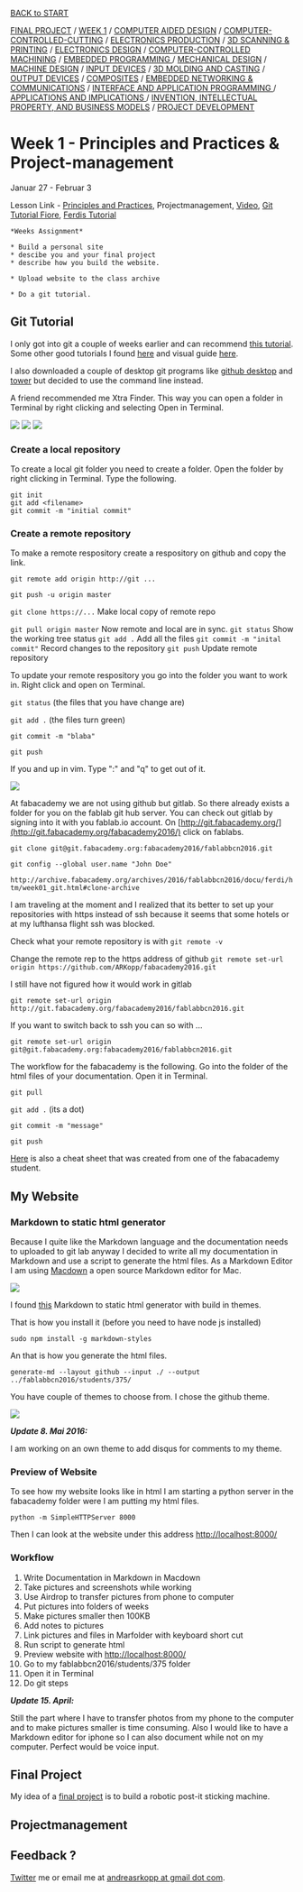 [BACK to START](../)

[FINAL PROJECT](../final) / [WEEK 1](../week1) / [COMPUTER AIDED DESIGN](../week2) / [COMPUTER-CONTROLLED-CUTTING](../week3) / [ELECTRONICS PRODUCTION](../week4) / [3D SCANNING & PRINTING](../week5) / [ELECTRONICS DESIGN](../week6)  / [COMPUTER-CONTROLLED MACHINING](../week7) / [EMBEDDED PROGRAMMING ](../week8) / [MECHANICAL DESIGN](../week9) / [MACHINE DESIGN](../week10) / [INPUT DEVICES](../week11) / [3D MOLDING AND CASTING](../week12) / [OUTPUT DEVICES](../week13) /  [COMPOSITES](../week14) / [EMBEDDED NETWORKING & COMMUNICATIONS](../week15) / [INTERFACE AND APPLICATION PROGRAMMING ](../week16) / [APPLICATIONS AND IMPLICATIONS ](../week17) / [INVENTION, INTELLECTUAL PROPERTY, AND BUSINESS MODELS](../week18) / [PROJECT DEVELOPMENT ](../week19)  


# Week 1 - Principles and Practices & Project-management 

Januar 27 - Februar 3


Lesson Link - [Principles and Practices](http://academy.cba.mit.edu/classes/principles_practices/index.html), Projectmanagement, [Video](http://connectmedia.waag.org/AcadeMany/fab-2016/01-27/), [Git Tutorial Fiore](http://archive.fabacademy.org/archives/2016/doc/gitvsmercurial.html), [Ferdis Tutorial](http://archive.fabacademy.org/archives/2016/fablabbcn2016/docu/ferdi/htm/week01_git.html#clone-archive)

~~~
*Weeks Assignment*

* Build a personal site 
* descibe you and your final project
* describe how you build the website. 

* Upload website to the class archive 

* Do a git tutorial. 
~~~


## Git Tutorial

I only got into git a couple of weeks earlier and can recommend [this tutorial](http://rogerdudler.github.io/git-guide/). Some other good tutorials I found [here](http://think-like-a-git.net/) and visual guide [here](http://marklodato.github.io/visual-git-guide/index-en.html). 

I also downloaded a couple of desktop git programs like [github desktop](https://desktop.github.com/) and [tower](https://www.git-tower.com/) but decided to use the command line instead.

A friend recommended me Xtra Finder. This way you can open a folder in Terminal by right clicking and selecting Open in Terminal.

![](images/screenshot2.jpg)
![](images/screenshot4.jpg)
![](images/screenshot1.jpg)


### Create a local repository 

To create a local git folder you need to create a folder. Open the folder by right clicking in Terminal. Type the following. 

`git init`  
`git add <filename>`  
`git commit -m "initial commit"`  


### Create a remote repository

To make a remote respository create a respository on github and copy the link. 


`git remote add origin http://git ... `

`git push -u origin master`

`git clone https://...` Make local copy of remote repo

`git pull origin master` Now remote and local are in sync.
`git status` Show the working tree status
`git add .` Add all the files
`git commit -m "inital commit"` Record changes to the repository
`git push` Update remote repository


To update your remote respository you go into the folder you want to work in. Right click and open on Terminal.


`git status`  (the files that you have change are) 
 
`git add .`  (the files turn green)

`git commit -m "blaba"` 
 
`git push`  


If you and up in vim. Type ":" and "q" to get out of it. 


![](images/githubstages.jpg)


At fabacademy we are not using github but gitlab. So there already exists a folder for you on the fablab git hub server. You can check out gitlab by signing into it with you fablab.io account. On [http://git.fabacademy.org/](http://git.fabacademy.org/fabacademy2016/) click on fablabs.


`git clone git@git.fabacademy.org:fabacademy2016/fablabbcn2016.git`

`git config --global user.name "John Doe"`

`http://archive.fabacademy.org/archives/2016/fablabbcn2016/docu/ferdi/htm/week01_git.html#clone-archive`



I am traveling at the moment and I realized that its better to set up your repositories with https instead of ssh because it seems that some hotels or at my lufthansa flight ssh was blocked. 

Check what your remote repository is with 
`git remote -v`

Change the remote rep to the https address of github
`git remote set-url origin https://github.com/ARKopp/fabacademy2016.git` 

I still have not figured how it would work in gitlab
 
`git remote set-url origin http://git.fabacademy.org/fabacademy2016/fablabbcn2016.git`

If you want to switch back to ssh you can so with ...  

`git remote set-url origin git@git.fabacademy.org:fabacademy2016/fablabbcn2016.git`

The workflow for the fabacademy is the following. Go into the folder of the html files of your documentation. Open it in Terminal. 

`git pull`

`git add .` (its a dot)

`git commit -m "message"`

`git push`


[Here](http://archive.fabacademy.org/archives/2016/doc/gitCheatSheet.html) is also a cheat sheet that was created from one of the fabacademy student.

## My Website


### Markdown to static html generator

Because I quite like the Markdown language and the documentation needs to uploaded to git lab anyway I decided to write all my documentation in Markdown and use a script to generate the html files. As a Markdown Editor I am using  [Macdown](http://macdown.uranusjr.com/) a open source Markdown editor for Mac. 

![](images/screenshot5.jpg)


I found [this](https://github.com/mixu/markdown-styles) Markdown to static html generator with build in themes. 

That is how you install it (before you need to have node js installed)

`sudo npm install -g markdown-styles`

An that is how you generate the html files. 

``
	generate-md --layout github --input ./ --output ../fablabbcn2016/students/375/
``

You have couple of themes to choose from. I chose the github theme.

![](images/montage.jpg)

***Update 8. Mai 2016:***

I am working on an own theme to add disqus for comments to my theme. 


### Preview of Website

To see how my website looks like in html I am starting a python server in the fabacademy folder were I am putting my html files.

``python -m SimpleHTTPServer 8000``

Then I can look at the website under this address [http://localhost:8000/](http://localhost:8000/)

### Workflow




1. Write Documentation in Markdown in Macdown
2. Take pictures and screenshots while working 
3. Use Airdrop to transfer pictures from phone to computer
4. Put pictures into folders of weeks
5. Make pictures smaller then 100KB
6. Add notes to pictures
7. Link pictures and files in Marfolder with keyboard short cut
8. Run script to generate html
9. Preview website with [http://localhost:8000/](http://localhost:8000/)
11. Go to my fablabbcn2016/students/375 folder
11. Open it in Terminal
12. Do git steps

***Update 15. April:***

Still the part where I have to transfer photos from my phone to the computer and to make pictures smaller is time consuming. Also I would like to have a Markdown editor for iphone so I can also document while not on my computer. Perfect would be voice input. 

## Final Project

My idea of a [final project](../final) is to build a robotic post-it sticking machine.

## Projectmanagement

## Feedback ?

[Twitter](http://www.twitter.com/andreaskopp) me or email me at [andreasrkopp at gmail dot com](mailto:andreasrkopp@gmailcom). 

